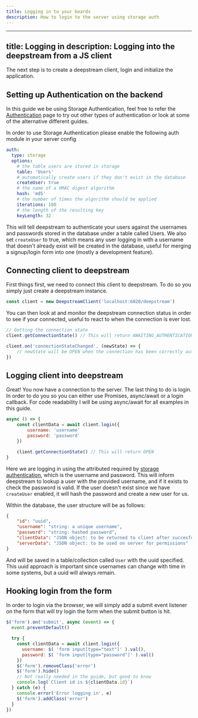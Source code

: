 ```yaml
---
title: Logging in to your boards
description: How to login to the server using storage auth
---
```


---
title: Logging in
description: Logging into the deepstream from a JS client
---

The next step is to create a deepstream client, login and initialize the application.

## Setting up Authentication on the backend

In this guide we be using Storage Authentication, feel free to refer the [Authentication](/docs/general/authentication/) page to try out other types of authentication or look at some of the alternative different guides.

In order to use Storage Authentication please enable the following auth module in your server config

```yaml
auth:
  type: storage
  options:
    # the table users are stored in storage
    table: 'Users'
    # automatically create users if they don't exist in the database
    createUser: true
    # the name of a HMAC digest algorithm
    hash: 'md5'
    # the number of times the algorithm should be applied
    iterations: 100
    # the length of the resulting key
    keyLength: 32
```

This will tell deepstream to authenticate your users against the usernames and passwords stored in the database under a table called Users. We also set `createUser` to true, which means any user logging in with a username that doesn't already exist will be created in the database, useful for merging a signup/login form into one (mostly a development feature).

## Connecting client to deepstream

First things first, we need to connect this client to deepstream. To do so you simply just create a deepstream instance.


```javascript
const client = new DeepstreamClient('localhost:6020/deepstream')
```

You can then look at and monitor the deepstream connection status in order to see if your connected, useful to react to when the connection is ever lost.

```javascript
// Getting the connection state
client.getConnectionState() // This will return AWAITING_AUTHENTICATION

client.on('connectionStateChanged', (newState) => {
    // newState will be OPEN when the connection has been correctly authenticated
})
```

## Logging client into deepstream

Great! You now have a connection to the server. The last thing to do is login. In order to do you so you can either use Promises, async/await or a login callback. For code readability I will be using async/await for all examples in this guide.

```javascript
async () => {
    const clientData = await client.login({
        username: 'username'
        password: 'password'
    })

    client.getConnectionState() // This will return OPEN
}
```

Here we are logging in using the attributed required by [storage authentication](/tutorials/core/auth/storage/), which is the username and password. This will inform deepstream to lookup a user with the provided username, and if it exists to check the password is valid. If the user doesn't exist since we have `createUser` enabled, it will hash the password and create a new user for us.

Within the database, the user structure will be as follows:

```json
{
    "id": "uuid",
    "username": "string: a unique username",
    "password": "string: hashed password",
    "clientData": "JSON object: to be returned to client after succesful login",
    "serverData": "JSON object: to be used on server for permissions"
}
```

And will be saved in a table/collection called `User` with the uuid specified. This uuid approach is important since usernames can change with time in some systems, but a uuid will always remain.

## Hooking login from the form

In order to login via the browser, we will simply add a submit event listener on the form that will try login the form when the submit button is hit.

```javascript
$('form').on('submit', async (event) => {
  event.preventDefault()

  try {
    const clientData = await client.login({
      username: $( 'form input[type="text"]' ).val(),
      password: $( 'form input[type="password"]' ).val()
    })
    $('form').removeClass('error')
    $('form').hide()
    // Not really needed in the guide, but good to know
    console.log(`Client id is ${clientData.id}`)
  } catch (e) {
    console.error('Error logging in', e)
    $('form').addClass('error')
  }
})
```